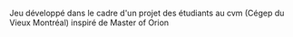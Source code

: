 Jeu développé dans le cadre d'un projet des étudiants au cvm (Cégep du Vieux Montréal) inspiré de Master of Orion